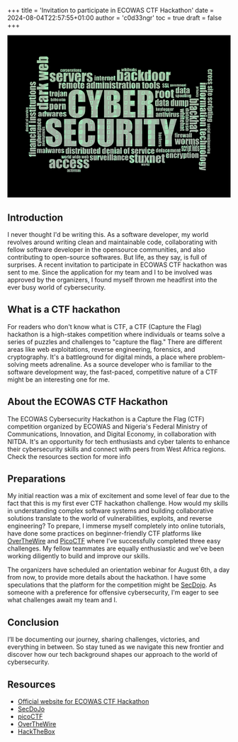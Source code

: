 +++
title = 'Invitation to participate in ECOWAS CTF Hackathon'
date = 2024-08-04T22:57:55+01:00
author = 'c0d33ngr'
toc = true
draft = false
+++

![cybersecurity image](cyber-security-1805632_640.png)


## Introduction
I never thought I'd be writing this. As a software developer, my world revolves around writing clean and maintainable code, collaborating with fellow software developer in the opensource communities, and also contributing to open-source softwares. But life, as they say, is full of surprises. A recent invitation to participate in ECOWAS CTF hackathon was sent to me. Since the application for my team and I to be involved was approved by the organizers, I found myself thrown me headfirst into the ever busy world of cybersecurity.

## What is a CTF hackathon
For readers who don't know what is CTF, a CTF (Capture the Flag) hackathon is a high-stakes competition where individuals or teams solve a series of puzzles and challenges to "capture the flag." There are different areas like web exploitations, reverse engineering, forensics, and cryptography. It's a battleground for digital minds, a place where problem-solving meets adrenaline. As a source developer who is familiar to the software development way, the fast-paced, competitive nature of a CTF might be an interesting one for me.

## About the ECOWAS CTF Hackathon
The ECOWAS Cybersecurity Hackathon is a Capture the Flag (CTF) competition organized by ECOWAS and Nigeria's Federal Ministry of Communications, Innovation, and Digital Economy, in collaboration with NITDA. It's an opportunity for tech enthusiasts and cyber talents to enhance their cybersecurity skills and connect with peers from West Africa regions. Check the resources section for more info

## Preparations
My initial reaction was a mix of excitement and some level of fear due to the fact that this is my first ever CTF hackathon challenge. How would my skills in understanding complex software systems and building collaborative solutions translate to the world of vulnerabilities, exploits, and reverse engineering? To prepare, I immerse myself completely into online tutorials, have done some practices on beginner-friendly CTF platforms like [OverTheWire](https://overthewire.org) and [PicoCTF](https://play.picoctf.org) where I’ve successfully completed three easy challenges. My fellow teammates are equally enthusiastic and we've been working diligently to build and improve our skills.

The organizers have scheduled an orientation webinar for August 6th, a day from now, to provide more details about the hackathon. I have some speculations that the platform for the competition might be [SecDojo](https://sec-dojo.com). As someone with a preference for offensive cybersecurity, I'm eager to see what challenges await my team and I.

## Conclusion
I’ll be documenting our journey, sharing challenges, victories, and everything in between. So stay tuned as we navigate this new frontier and discover how our tech background shapes our approach to the world of cybersecurity.

## Resources
* [Official website for ECOWAS CTF Hackathon](https://ecowasctf.ng)
* [SecDoJo](https://sec-dojo.com)
* [picoCTF](https://play.picoctf.org)
* [OverTheWire](https://overthewire.org)
* [HackTheBox](https://hackthebox.com)

